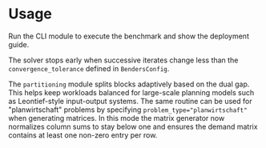 # Usage

Run the CLI module to execute the benchmark and show the deployment guide.

The solver stops early when successive iterates change less than the
`convergence_tolerance` defined in `BendersConfig`.

The `partitioning` module splits blocks adaptively based on the dual gap. This
helps keep workloads balanced for large-scale planning models such as
Leontief-style input-output systems. The same routine can be used for
"planwirtschaft" problems by specifying `problem_type="planwirtschaft"` when
generating matrices. In this mode the matrix generator now normalizes column
sums to stay below one and ensures the demand matrix contains at least one
non-zero entry per row.
